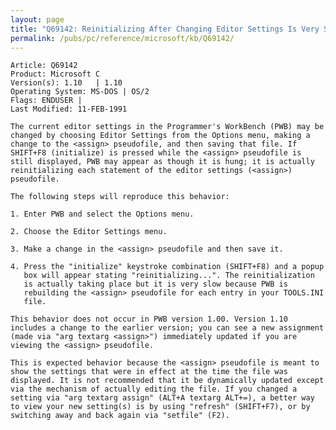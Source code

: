 ```yaml
---
layout: page
title: "Q69142: Reinitializing After Changing Editor Settings Is Very Slow"
permalink: /pubs/pc/reference/microsoft/kb/Q69142/
---
```


	Article: Q69142
	Product: Microsoft C
	Version(s): 1.10   | 1.10
	Operating System: MS-DOS | OS/2
	Flags: ENDUSER |
	Last Modified: 11-FEB-1991
	
	The current editor settings in the Programmer's WorkBench (PWB) may be
	changed by choosing Editor Settings from the Options menu, making a
	change to the <assign> pseudofile, and then saving that file. If
	SHIFT+F8 (initialize) is pressed while the <assign> pseudofile is
	still displayed, PWB may appear as though it is hung; it is actually
	reinitializing each statement of the editor settings (<assign>)
	pseudofile.
	
	The following steps will reproduce this behavior:
	
	1. Enter PWB and select the Options menu.
	
	2. Choose the Editor Settings menu.
	
	3. Make a change in the <assign> pseudofile and then save it.
	
	4. Press the "initialize" keystroke combination (SHIFT+F8) and a popup
	   box will appear stating "reinitializing...". The reinitialization
	   is actually taking place but it is very slow because PWB is
	   rebuilding the <assign> pseudofile for each entry in your TOOLS.INI
	   file.
	
	This behavior does not occur in PWB version 1.00. Version 1.10
	includes a change to the earlier version; you can see a new assignment
	(made via "arg textarg <assign>") immediately updated if you are
	viewing the <assign> pseudofile.
	
	This is expected behavior because the <assign> pseudofile is meant to
	show the settings that were in effect at the time the file was
	displayed. It is not recommended that it be dynamically updated except
	via the mechanism of actually editing the file. If you changed a
	setting via "arg textarg assign" (ALT+A textarg ALT+=), a better way
	to view your new setting(s) is by using "refresh" (SHIFT+F7), or by
	switching away and back again via "setfile" (F2).
